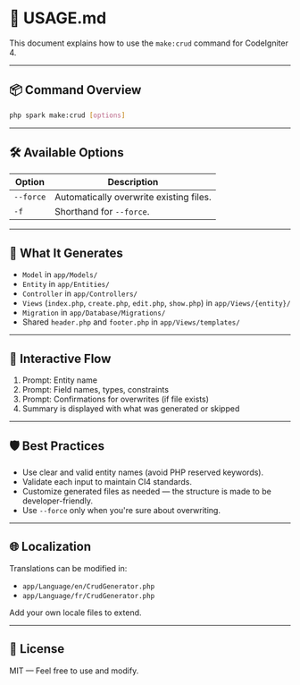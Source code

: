 
# 🚀 USAGE.md

This document explains how to use the `make:crud` command for CodeIgniter 4.

---

## 📦 Command Overview

```bash
php spark make:crud [options]
```

---

## 🛠️ Available Options

| Option       | Description                                  |
|--------------|----------------------------------------------|
| `--force`    | Automatically overwrite existing files.      |
| `-f`         | Shorthand for `--force`.                     |

---

## 🧩 What It Generates

- `Model` in `app/Models/`
- `Entity` in `app/Entities/`
- `Controller` in `app/Controllers/`
- `Views` (`index.php`, `create.php`, `edit.php`, `show.php`) in `app/Views/{entity}/`
- `Migration` in `app/Database/Migrations/`
- Shared `header.php` and `footer.php` in `app/Views/templates/`

---

## 🧭 Interactive Flow

1. Prompt: Entity name
2. Prompt: Field names, types, constraints
3. Prompt: Confirmations for overwrites (if file exists)
4. Summary is displayed with what was generated or skipped

---

## 🛡️ Best Practices

- Use clear and valid entity names (avoid PHP reserved keywords).
- Validate each input to maintain CI4 standards.
- Customize generated files as needed — the structure is made to be developer-friendly.
- Use `--force` only when you're sure about overwriting.

---

## 🌐 Localization

Translations can be modified in:

- `app/Language/en/CrudGenerator.php`
- `app/Language/fr/CrudGenerator.php`

Add your own locale files to extend.

---

## 📝 License

MIT — Feel free to use and modify.
